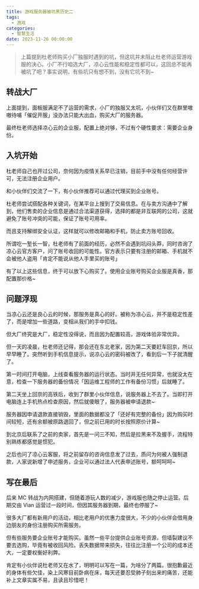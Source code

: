 ```yaml
---
title: 游戏服务器被坑黑历史二
tags:
  - 游戏
categories:
  - 智慧生活
date: 2023-11-26 00:00:00
---
```


> 上篇提到杜老师购买小厂独服时遇到的坑，但这坑并未阻止杜老师运营游戏服的决心。小厂不行咱选大厂，凉心云性能和稳定性都可以，这回总不能再被坑了吧？事实说明，有些坑只有想不到，没有它坑不到~

<!-- more -->

## 转战大厂

上面提到，面板服满足不了运营的需求，小厂的独服又太坑，小伙伴们又在群里嗷嗷待哺「催促开服」没办法只能大出血，购买大厂的服务器。

最终杜老师选择凉心云的企业服，配置上绝对够，不过有个硬性要求：需要企业身份。

## 入坑开始

杜老师自己也开过公司，奈何因为疫情关系早已注销，目前手中没有任何经营许可，无法注册企业用户。

和小伙伴们交流了一下，有小伙伴推荐可以通过代理买到企业账号。

杜老师尝试搭配各种关键词，在某平台上搜到了交易信息。在与卖方沟通中了解到，他们售卖的企业信息是通过合法渠道获得，选择的都是非互联网的公司，这就避免了账号冲突的可能，保证了账号可用率。

而且支持解绑安全认证，这样就可以修改邮箱和手机，防止卖方账号回收。

所谓吃一堑长一智，杜老师有了前面的经历，必然不会遇到坑闷头莽，同时咨询了凉心云官方客户，问了账号收回的可能性。官方表示只要有注册的邮箱、手机就不会被他人盗用「肯定不能说从他人手里买的账号」

有了以上这些信息，终于可以放下心购买了。使用企业账号购买企业服是真香，那配置那价格~

## 问题浮现

当凉心云还是良心云的时候，那服务是真心的好。被称为凉心云，并不是稳定性差了，而是增加一些道路，变相从我们的手中扣钱。

但大厂终究是大厂，稳定性没得说，而且因为配置较高，游戏体验非常优异。

但一天的凌晨，杜老师还记得，那会还在东北老家，因为第二天要赶车回京，所以早早睡了。突然听到手机信息提示，说凉心云的密码被改了，看到后一下子就清醒了。

第一时间打开电脑，上线查看服务器的运行状态。当时并无任何异常，也就没太在意，检查一下服务器的备份情况「因运维工程师的工作有备份习惯」后就睡了。

第二天坐上回京的高铁后，收到了群里小伙伴信息，说服务器上不去了。当即打开电脑连上手机热点检查原因，然后就傻眼了，服务器被申请退款~

服务器因申请退款直接销毁，里面的数据都没了「还好有完整的备份」因为购买时间较短，还有余额被原路退回了，但之前已用的时长按照原价计算~

到北京后联系了之前的卖家，首先是一问三不知，然后是拉黑来不及握手，流程特别熟练都感觉是惯犯。

之后也问了凉心云客服，将之前留存的咨询信息发了过去，质问为何被人强制退款，人家说新增了申述服务，企业可以通过法人代表申述账号，额呵呵呵~

## 写在最后

后来 MC 转战为内网搭建，但随着游玩人数的减少，游戏服也随之停止运营。后期交由 Vian 运营过一段时间，但因其服务器到期，最终也停服了~ 

很多大厂都有新用户的活动，相比老用户的优惠力度很大，不少的小伙伴会借用身边朋友的身份注册购买所需服务。

但有些服务要企业账号才能购买。虽然一些平台提供企业账号资源，但墙裂建议不要去选购，毕竟有被收回风险。丢失数据带来损失，往往比注册一个公司的成本还大，一定要权衡好利弊。

肯定有小伙伴说杜老师又在水了，明明可以写在一篇，为啥分了两篇。很抱歉最近的身体有些欠佳，染上风寒目前卧病在床，每天还要忍受肺子刻出来的痛苦，还能补上文章实属不易，且读且珍惜吧！